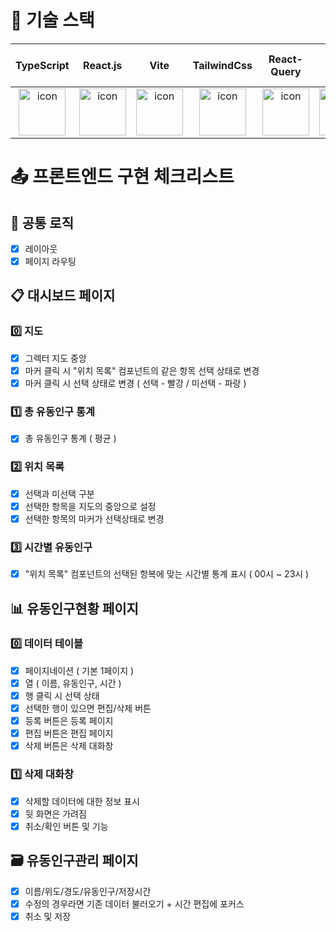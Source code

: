 # 🎩 기술 스택

| TypeScript | React.js | Vite | TailwindCss | React-Query | React-Hook-Form |
| :---: | :---: | :---: | :---: | :---: | :---: |
| <div style="display: flex; align-items: flex-start; justify-content: center;"><img src="https://cdn.simpleicons.org/typescript/3178C6" alt="icon" width="75" height="75" /></div> | <div style="display: flex; align-items: flex-start; justify-content: center;"><img src="https://cdn.simpleicons.org/react/#61DAFB" alt="icon" width="75" height="75" /></div> | <div style="display: flex; align-items: flex-start; justify-content: center;"><img src="https://cdn.simpleicons.org/vite/#646CFF" alt="icon" width="75" height="75" /></div> | <div style="display: flex; align-items: flex-start; justify-content: center;"><img src="https://cdn.simpleicons.org/tailwindcss/#06B6D4" alt="icon" width="75" height="75" /></div> | <div style="display: flex; align-items: flex-start; justify-content: center;"><img src="https://cdn.simpleicons.org/reactquery/#FF4154" alt="icon" width="75" height="75" /></div> | <div style="display: flex; align-items: flex-start; justify-content: center;"><img src="https://cdn.simpleicons.org/reacthookform/#EC5990" alt="icon" width="75" height="75" /></div> |

# 📤 프론트엔드 구현 체크리스트
## 👻 공통 로직
- [x] 레이아웃
- [x]  페이지 라우팅

## 📋 대시보드 페이지
### 0️⃣ 지도
- [x] 그렉터 지도 중앙
- [x] 마커 클릭 시 "위치 목록" 컴포넌트의 같은 항목 선택 상태로 변경
- [x] 마커 클릭 시 선택 상태로 변경 ( 선택 - 빨강 / 미선택 - 파랑 )

### 1️⃣ 총 유동인구 통계
- [x] 총 유동인구 통계 ( 평균 )

### 2️⃣ 위치 목록
- [x] 선택과 미선택 구분
- [x] 선택한 항목을 지도의 중앙으로 설정
- [x] 선택한 항목의 마커가 선택상태로 변경

### 3️⃣ 시간별 유동인구
- [x] "위치 목록" 컴포넌트의 선택된 항복에 맞는 시간별 통계 표시 ( 00시 ~ 23시 )

## 📊 유동인구현황 페이지
### 0️⃣ 데이터 테이블
- [x] 페이지네이션 ( 기본 1페이지 )
- [x] 열 ( 이름, 유동인구, 시간 )
- [x] 행 클릭 시 선택 상태
- [x] 선택한 행이 있으면 편집/삭제 버튼
- [x] 등록 버튼은 등록 페이지
- [x] 편집 버튼은 편집 페이지
- [x] 삭제 버튼은 삭제 대화창

### 1️⃣ 삭제 대화창
- [x] 삭제할 데이터에 대한 정보 표시
- [x] 뒷 화면은 가려짐
- [x] 취소/확인 버튼 및 기능

## 🗃️ 유동인구관리 페이지
- [x] 이름/위도/경도/유동인구/저장시간
- [x] 수정의 경우라면 기존 데이터 불러오기 + 시간 편집에 포커스
- [x] 취소 및 저장

